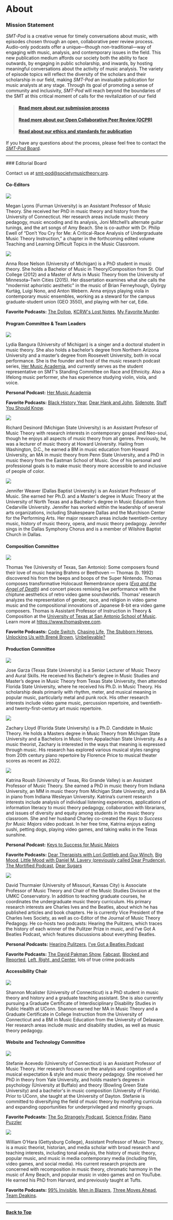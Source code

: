 <div class="hero-image" style="background-image: url('../images/pexels-maria-orlova-4947406.jpg');" alt="Headphones, iPhone, and coffee. Credit: Photo by Maria Orlova">
  <div class="hero-text" style="left:15%;">
    <h1>About</h1>
  </div>
</div>

### Mission Statement
_SMT-Pod_ is a creative venue for timely conversations about music, with episodes chosen through an open, collaborative peer review process. Audio-only podcasts offer a unique—though non-traditional—way of engaging with music, analysis, and contemporary issues in the field. This new publication medium affords our society both the ability to face outwards, by engaging in public scholarship, and inwards, by hosting meaningful conversations about the activity of music analysis. The variety of episode topics will reflect the diversity of the scholars and their scholarship in our field, making _SMT-Pod_ an invaluable publication for music analysts at any stage. Through its goal of promoting a sense of community and inclusivity, _SMT-Pod_ will reach beyond the boundaries of the SMT at this critical moment of calls for the revitalization of our field

>#### [Read more about our submission process](../submit)
>#### [Read more about our Open Collaborative Peer Review (OCPR)](../submit/OCPR)
>#### [Read about our ethics and standards for publication](ethics)

If you have any questions about the process, please feel free to contact the [_SMT-Pod_ Board](mailto:smt-pod@societymusictheory.org).
<hr>
### Editorial Board

Contact us at [smt-pod@societymusictheory.org](mailto:smt-pod@societymusictheory.org).

#### Co-Editors
<div class="biobox"><img class="biopic" src="../images/bio_lyons.jpg" /> <p><span class="biotitle">Megan Lyons</span> (Furman University) is an Assistant Professor of Music Theory. She received her PhD in music theory and history from the University of Connecticut. Her research areas include music theory pedagogy, music encoding and its analysis, Joni Mitchell’s alternate guitar tunings, and the art songs of Amy Beach. She is co-author with Dr. Philip Ewell of “Don’t You Cry for Me: A Critical-Race Analysis of Undergraduate Music Theory Instruction,” a chapter in the forthcoming edited volume Teaching and Learning Difficult Topics in the Music Classroom.</p>
</div>    

<div class="biobox"><img class="biopic" src="../images/bio_nelson.jpg" /> <p><span class="biotitle">Anna Rose Nelson</span> (University of Michigan) is a PhD student in music theory. She holds a Bachelor of Music in Theory/Composition from St. Olaf College (2012) and a Master of Arts in Music Theory from the University of Minnesota–Twin Cities (2015). Her dissertation examines what she calls the "modernist aphoristic aesthetic" in the music of Brian Ferneyhough, György Kurtág, Luigi Nono, and Anton Webern. Anna enjoys playing viola in contemporary music ensembles, working as a steward for the campus graduate-student union (GEO 3550), and playing with her cat, Edie.</p>
<p><strong>Favorite Podcasts:</strong> <a href="https://allthingscomedy.com/podcast/the-dollop" target="_blank">The Dollop</a>, <a href="https://www.kcrw.com/culture/shows/lost-notes" target="_blank">KCRW's Lost Notes</a>, <a href="https://myfavoritemurder.com" target="_blank">My Favorite Murder</a>.</p>
</div>   

<!--<div class="biobox"> <img class="biopic" src="../images/bio_beavers.jpg"/>
<p><span class="biotitle">Jennifer Beavers</span> (University of Texas, San Antonio) is a music theory professor who specializes in early twentieth-century analysis, sound-based analytical approaches, and music theory pedagogy. Some of her diverse research interests include timbre studies, the music of Maurice Ravel, 1920s jazz, pitch matching, and public music theory projects. She is committed to diversifying the academic pipeline by creating inclusive teaching practices, mentoring first-gen college students, and conducting various outreach and research projects with her Music Theory Club. She has published in Music Theory Online, Indiana Theory Review, Journal of Music Theory Pedagogy, Journal of Music Teacher Education, and has chapters in The Routledge Companion to Aural Skills Pedagogy, and The Oxford Handbook of Public Music Theory.</p>
<p><strong>Favorite Podcasts:</strong> <a href="https://themoth.org/podcast" target="_blank">The Moth</a>, <a href="https://anothermotherrunner.com/category/another-mother-runner-podcast/" target="_blank">Another Mother Runner</a>, <a href="https://gimletmedia.com/shows/reply-all" target="_blank">Reply All</a>, <a href="https://switchedonpop.com" target="_blank">Switched on Pop</a>, <a href="https://www.npr.org/podcasts/510357/louder-than-a-riot" target="_blank">Louder than a Riot</a>.</p>
</div>-->

#### Program Committee & Team Leaders

<div class="biobox"><img class="biopic" src="../images/bio_bangura.jpg" /> <p><span class="biotitle">Lydia Bangura</span> (University of Michigan) is a singer and a doctoral student in music theory. She also holds a bachelor’s degree from Northern Arizona University and a master’s degree from Roosevelt University, both in vocal performance. She is the founder and host of the music research podcast series, <a href="https://www.hermusicacademia.com/podcast" target="_blank">Her Music Academia</a>, and currently serves as the student representative on SMT's Standing Committee on Race and Ethnicity. Also a lifelong music performer, she has experience studying violin, viola, and voice.</p>
<p><strong>Personal Podcast:</strong> <a href="https://www.hermusicacademia.com/podcast" target="_blank">Her Music Academia</a></p>
<p><strong>Favorite Podcasts:</strong> <a href="https://www.pushblack.us/black-history-year-podcast" target="_blank">Black History Year</a>, <a href="https://www.wnycstudios.org/podcasts/dear-hank-john" target="_blank">Dear Hank and John</a>, <a href="https://www.asapscience.com/podcast" target="_blank">Sidenote</a>, <a href="https://www.iheart.com/podcast/105-stuff-you-should-know-26940277/" target="_blank">Stuff You Should Know</a>.</p>
</div>    

<div class="biobox"><img class="biopic" src="../images/bio_desinord.jpg" /> <p><span class="biotitle">Richard Desinord</span> (Michigan State University) is an Assistant Profesor of Music Theory with research interests in contemporary gospel and Neo-soul, though he enjoys all aspects of music theory from all genres. Previously, he was a lecturer of music theory at Howard University. Hailing from Washington, D.C., he earned a BM in music education from Howard University, an MA in music theory from Penn State University, and a PhD in music theory from the Eastman School of Music.  One of his personal and professional goals is to make music theory more accessible to and inclusive of people of color.</p>
</div>

<div class="biobox"><img class="biopic" src="../images/bio_weaver.jpg" /> <p><span class="biotitle">Jennifer Weaver</span> (Dallas Baptist University) is an Assistant Professor of Music. She earned her Ph.D. and a Master's degree in Music Theory at the University of North Texas and a Bachelor's degree in Music Education from Cedarville University. Jennifer has worked within the leadership of several arts organizations, including Shakespeare Dallas and the Murchison Center for the Performing Arts. Her major research areas include twentieth-century music, history of music theory, opera, and music theory pedagogy. Jennifer sings in the Dallas Symphony Chorus and is a member of Wilshire Baptist Church in Dallas.</p>
</div>

#### Composition Committee
<div class="biobox"><img class="biopic" src="../images/bio_yee.jpg" /> <p><span class="biotitle">Thomas Yee</span> (University of Texas, San Antonio): Some composers found their love of music hearing Brahms or Beethoven — Thomas (b. 1992) discovered his from the beeps and boops of the Super Nintendo. Thomas composes transformative Holocaust Remembrance opera (<a href="https://vimeo.com/793376598" target="_blank"><em>Eva and the Angel of Death</em></a>) and concert pieces remixing live performance with the chiptune aesthetics of retro video game soundworlds. Thomas' research analyzes the representation of gender, race, and religion in video game music and the compositional innovations of Japanese 8-bit era video game composers. Thomas is Assistant Professor of Instruction in Theory & Composition at the <a href="https://colfa.utsa.edu/music/" target="_blank">University of Texas at San Antonio School of Music</a>. Learn more at <a href="https://www.thomasbyee.com" target="_blank">https://www.thomasbyee.com</a>. </p>

<p><strong>Favorite Podcasts:</strong> <a href="https://www.npr.org/podcasts/510312/codeswitch" target="_blank">Code Switch</a>, <a href="https://www.cnn.com/audio/podcasts/chasing-life" target="_blank">Chasing Life</a>, <a href="https://www.stubbornheroes.com" target="_blank">The Stubborn Heroes</a>, <a href="https://brenebrown.com/podcasts/" target="_blank">Unlocking Us with Brené Brown</a>, <a href="https://www.premierchristianradio.com/Shows/Saturday/Unbelievable" target="_blank">Unbelievable?</a></p>
</div>

#### Production Committee
<div class="biobox"><img class="biopic" src="../images/bio_garza.jpg" /> <p><span class="biotitle">Jose Garza</span> (Texas State University) is a Senior Lecturer of Music Theory and Aural Skills. He received his Bachelor’s degree in Music Studies and Master’s degree in Music Theory from Texas State University, then attended Florida State University, where he received his Ph.D. in Music Theory. His scholarship deals primarily with rhythm, meter, and musical meaning in popular music, particularly metal and punk rock. His other research interests include video game music, percussion repertoire, and twentieth- and twenty-first-century art music repertoire.
</p>
</div>

<div class="biobox"><img class="biopic" src="../images/bio_lloyd.jpg" /> <p><span class="biotitle">Zachary Lloyd</span> (Florida State University) is a Ph.D. Candidate in Music Theory. He holds a Masters degree in Music Theory from Michigan State University and a Bachelors in Music from Appalachian State University. As a music theorist, Zachary is interested in the ways that meaning is expressed through music. His research has explored various musical styles ranging from 20th century piano repertoire by Florence Price to musical theater scores as recent as 2022.</p>
</div>

<div class="biobox"><img class="biopic" src="../images/bio_roush.jpg" /> <p><span class="biotitle">Katrina Roush</span> (University of Texas, Rio Grande Valley) is an Assistant Professor of Music Theory. She earned a PhD in music theory from Indiana University, an MM in music theory from Michigan State University, and a BA in piano from Indiana Wesleyan University. Katrina’s current research interests include analysis of individual listening experiences, applications of information literacy to music theory pedagogy, collaboration with librarians, and issues of diversity and equity among students in the music theory classroom. She and her husband Charley co-created the <em>Keys to Success for Music Majors</em> video podcast. In her free time, Katrina enjoys eating sushi, petting dogs, playing video games, and taking walks in the Texas sunshine.</p>
<p><strong>Personal Podcast:</strong> <a href="https://www.youtube.com/playlist?list=PLTAZdsUnl7kDAPQVD-THIMwGR8KXaIAbJ" target="_blank">Keys to Success for Music Majors</a></p>
<p><strong>Favorite Podcasts:</strong>
<a href="https://www.iheart.com/podcast/1119-dear-therapists-with-lori-68853191/ " target="_blank">Dear Therapists with Lori Gottlieb and Guy Winch</a>,
<a href="https://slate.com/podcasts/big-mood-little-mood" target="_blank">Big Mood, Little Mood with Daniel M. Lavery (previously called Dear Prudence)</a>,
<a href="https://getmortified.com/audio/podcast/" target="_blank">The Mortified Podcast</a>,
<a href="https://www.wbur.org/podcasts/dearsugar" target="_blank">Dear Sugars</a>
</p>
</div>

<div class="biobox"><img class="biopic" src="../images/bio_thurmaier.jpg" /> <p><span class="biotitle">David Thurmaier</span> (University of Missouri, Kansas City) is Associate Professor of Music Theory and Chair of the Music Studies Division at the UMKC Conservatory. In addition to teaching graduate courses, he coordinates the undergraduate music theory curriculum. His primary research interests are Charles Ives and the Beatles, about which he has published articles and book chapters. He is currently Vice President of the Charles Ives Society, as well as co-Editor of the Journal of Music Theory Pedagogy. He co-hosts two podcasts: Hearing the Pulitzers, which traces the history of each winner of the Pulitzer Prize in music, and I’ve Got A Beatles Podcast, which features discussions about everything Beatles.
 </p>
<p><strong>Personal Podcasts:</strong> <a href="http://hearingthepulitzers.com" target="_blank">Hearing Pulitzers</a>, <a href="http://ivegotabeatlespodcast.podbean.com" target="_blank">I've Got a Beatles Podcast</a></p>
<p><strong>Favorite Podcasts:</strong> <a href="https://davidpakman.com" target="_blank">The David Pakman Show</a>, <a href="https://storicmedia.com/fabcast/" target="_blank">Fabcast</a>, <a href="https://barpodcast.fireside.fm" target="_blank">Blocked and Reported</a>, <a href="https://www.kcrw.com/news/shows/left-right-center" target="_blank">Left, Right, and Center</a>, lots of true crime podcasts</p>
</div>

#### Accessibility Chair
<div class="biobox"><img class="biopic" src="../images/bio_mcalister.jpg"/> <p><span class="biotitle">Shannon Mcalister</span> (University of Connecticut) is a PhD student in music theory and history and a graduate teaching assistant. She is also currently pursuing a Graduate Certificate of Interdisciplinary Disability Studies in Public Health at UConn. Shannon earned her MA in Music Theory and a Graduate Certificate in College Instruction from the University of Connecticut and a BM in Music Education from the University of Delaware. Her research areas include music and disability studies, as well as music theory pedagogy.</p>
</div>

#### Website and Technology Committee
<div class="biobox"><img class="biopic" src="../images/bio_acevedo.jpg" /> <p><span class="biotitle">Stefanie Acevedo</span> (University of Connecticut) is an Assistant Professor of Music Theory. Her research focuses on the analysis and cognition of musical expectation & style and music theory pedagogy. She received her PhD in theory from Yale University, and holds master’s degrees in psychology (University at Buffalo) and theory (Bowling Green State University) and a bachelor's in music composition (University of Florida). Prior to UConn, she taught at the University of Dayton. Stefanie is committed to diversifying the field of music theory by modifying curricula and expanding opportunities for underprivileged and minority groups.</p>
<p><strong>Favorite Podcasts:</strong> <a href="https://sostrangely.com" target="_blank"> The So Strangely Podcast</a>, <a href="https://www.sciencefriday.com/radio/" target="_blank">Science Friday</a>, <a href="https://www.npr.org/podcasts/381443927/performance-today-s-piano-puzzler" target="_blank">Piano Puzzler</a></p>
</div>

<div class="biobox"><img class="biopic" src="../images/bio_ohara.jpg" /> <p><span class="biotitle">William O’Hara</span> (Gettysburg College), Assistant Professor of Music Theory, is a music theorist, historian, and media scholar with broad research and teaching interests, including tonal analysis, the history of music theory, popular music, and music in media contemporary media (including film, video games, and social media). His current research projects are concerned with recomposition in music theory, chromatic harmony in the music of Amy Beach, and popular music in video games and on YouTube. He earned his PhD from Harvard, and previously taught at Tufts.</p>
<p><strong>Favorite Podcasts:</strong> <a href="https://99percentinvisible.org" target="_blank">99% Invisible</a>, <a href="https://meninblazers.com/page/podcasts" target="_blank">Men in Blazers</a>, <a href="https://www.idlethumbs.net/3ma/" target="_blank">Three Moves Ahead</a>, <a href="https://teamdeakins.libsyn.com" target="_blank">Team Deakins</a>.</p>
</div>

<hr>
<h4><a href="#top">Back to Top</a></h4>
